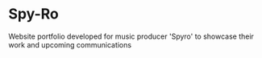 # Spy-Ro
Website portfolio developed for music producer 'Spyro' to showcase their work and upcoming communications

